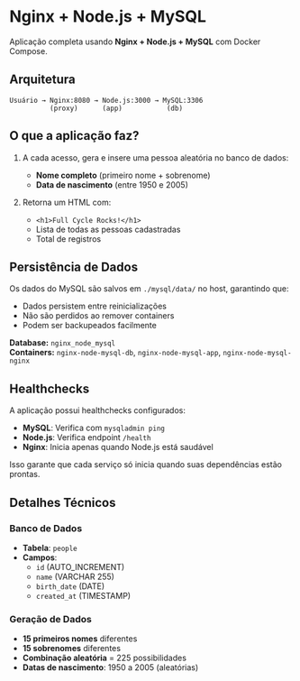 # Nginx + Node.js + MySQL

Aplicação completa usando **Nginx + Node.js + MySQL** com Docker Compose.

## Arquitetura

```
Usuário → Nginx:8080 → Node.js:3000 → MySQL:3306
          (proxy)      (app)           (db)
```

## O que a aplicação faz?

1. A cada acesso, gera e insere uma pessoa aleatória no banco de dados:
   - **Nome completo** (primeiro nome + sobrenome)
   - **Data de nascimento** (entre 1950 e 2005)

2. Retorna um HTML com:
   - `<h1>Full Cycle Rocks!</h1>`
   - Lista de todas as pessoas cadastradas
   - Total de registros

## Persistência de Dados

Os dados do MySQL são salvos em `./mysql/data/` no host, garantindo que:
  - Dados persistem entre reinicializações
  - Não são perdidos ao remover containers
  - Podem ser backupeados facilmente

**Database:** `nginx_node_mysql`  
**Containers:** `nginx-node-mysql-db`, `nginx-node-mysql-app`, `nginx-node-mysql-nginx`

## Healthchecks

A aplicação possui healthchecks configurados:

- **MySQL**: Verifica com `mysqladmin ping`
- **Node.js**: Verifica endpoint `/health`
- **Nginx**: Inicia apenas quando Node.js está saudável

Isso garante que cada serviço só inicia quando suas dependências estão prontas.

## Detalhes Técnicos

### Banco de Dados
- **Tabela**: `people`
- **Campos**: 
  - `id` (AUTO_INCREMENT)
  - `name` (VARCHAR 255)
  - `birth_date` (DATE)
  - `created_at` (TIMESTAMP)

### Geração de Dados
- **15 primeiros nomes** diferentes
- **15 sobrenomes** diferentes
- **Combinação aleatória** = 225 possibilidades
- **Datas de nascimento**: 1950 a 2005 (aleatórias)

